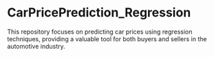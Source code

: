 # CarPricePrediction_Regression
This repository focuses on predicting car prices using regression techniques, providing a valuable tool for both buyers and sellers in the automotive industry. 
